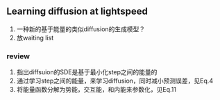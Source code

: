 ## Learning diffusion at lightspeed
1. 一种新的基于能量的类似diffusion的生成模型？
2. 放waiting list

### review
1. 指出diffsuion的SDE是基于最小化step之间的能量的
2. 通过学习step之间的能量，来学习diffusion，同时减小预测误差，见Eq.4
3. 将能量函数分解为势能，交互能，和内能来参数化，见Eq.11